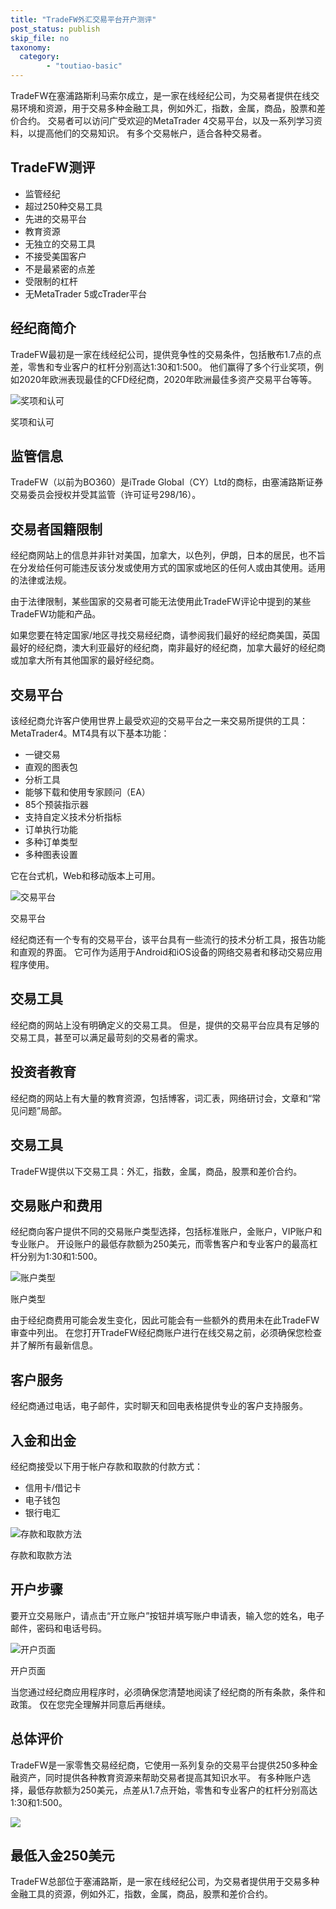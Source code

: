 ```yaml
---
title: "TradeFW外汇交易平台开户测评"
post_status: publish
skip_file: no
taxonomy:
  category:
        - "toutiao-basic"
---
```


TradeFW在塞浦路斯利马索尔成立，是一家在线经纪公司，为交易者提供在线交易环境和资源，用于交易多种金融工具，例如外汇，指数，金属，商品，股票和差价合约。 交易者可以访问广受欢迎的MetaTrader 4交易平台，以及一系列学习资料，以提高他们的交易知识。 有多个交易帐户，适合各种交易者。

## TradeFW测评

- 监管经纪
- 超过250种交易工具
- 先进的交易平台
- 教育资源
- 无独立的交易工具
- 不接受美国客户
- 不是最紧密的点差
- 受限制的杠杆
- 无MetaTrader 5或cTrader平台

## 经纪商简介

TradeFW最初是一家在线经纪公司，提供竞争性的交易条件，包括散布1.7点的点差，零售和专业客户的杠杆分别高达1:30和1:500。 他们赢得了多个行业奖项，例如2020年欧洲表现最佳的CFD经纪商，2020年欧洲最佳多资产交易平台等等。

![奖项和认可](https://cdn.fendou.la/funstoutiao/2020/11/TradeFW-Review-Awards-and-Recognitions.jpg "奖项和认可")

奖项和认可

## 监管信息

TradeFW（以前为BO360）是iTrade Global（CY）Ltd的商标，由塞浦路斯证券交易委员会授权并受其监管（许可证号298/16）。

## 交易者国籍限制

经纪商网站上的信息并非针对美国，加拿大，以色列，伊朗，日本的居民，也不旨在分发给任何可能违反该分发或使用方式的国家或地区的任何人或由其使用。适用的法律或法规。

由于法律限制，某些国家的交易者可能无法使用此TradeFW评论中提到的某些TradeFW功能和产品。

如果您要在特定国家/地区寻找交易经纪商，请参阅我们最好的经纪商美国，英国最好的经纪商，澳大利亚最好的经纪商，南非最好的经纪商，加拿大最好的经纪商或加拿大所有其他国家的最好经纪商。

## 交易平台

该经纪商允许客户使用世界上最受欢迎的交易平台之一来交易所提供的工具：MetaTrader4。MT4具有以下基本功能：

- 一键交易
- 直观的图表包
- 分析工具
- 能够下载和使用专家顾问（EA）
- 85个预装指示器
- 支持自定义技术分析指标
- 订单执行功能
- 多种订单类型
- 多种图表设置

它在台式机，Web和移动版本上可用。

![交易平台](https://cdn.fendou.la/funstoutiao/2020/11/TradeFW-Review-Trading-Platform.jpg "交易平台")

交易平台

经纪商还有一个专有的交易平台，该平台具有一些流行的技术分析工具，报告功能和直观的界面。 它可作为适用于Android和iOS设备的网络交易者和移动交易应用程序使用。

## 交易工具

经纪商的网站上没有明确定义的交易工具。 但是，提供的交易平台应具有足够的交易工具，甚至可以满足最苛刻的交易者的需求。

## 投资者教育

经纪商的网站上有大量的教育资源，包括博客，词汇表，网络研讨会，文章和“常见问题”局部。

## 交易工具

TradeFW提供以下交易工具：外汇，指数，金属，商品，股票和差价合约。

## 交易账户和费用

经纪商向客户提供不同的交易账户类型选择，包括标准账户，金账户，VIP账户和专业账户。 开设账户的最低存款额为250美元，而零售客户和专业客户的最高杠杆分别为1:30和1:500。

![账户类型](https://cdn.fendou.la/funstoutiao/2020/11/TradeFW-Review-Account-Types-1024x295.jpg "账户类型")

账户类型

由于经纪商费用可能会发生变化，因此可能会有一些额外的费用未在此TradeFW审查中列出。 在您打开TradeFW经纪商账户进行在线交易之前，必须确保您检查并了解所有最新信息。

## 客户服务

经纪商通过电话，电子邮件，实时聊天和回电表格提供专业的客户支持服务。

## 入金和出金

经纪商接受以下用于帐户存款和取款的付款方式：

- 信用卡/借记卡
- 电子钱包
- 银行电汇

![存款和取款方法](https://cdn.fendou.la/funstoutiao/2020/11/TradeFW-Review-Deposit-and-Withdrawal-Methods-.png "存款和取款方法")

存款和取款方法

## 开户步骤

要开立交易账户，请点击“开立账户”按钮并填写账户申请表，输入您的姓名，电子邮件，密码和电话号码。

![开户页面](https://cdn.fendou.la/funstoutiao/2020/11/TradeFW-Review-Account-Opening-Page.jpg "开户页面")

开户页面

当您通过经纪商应用程序时，必须确保您清楚地阅读了经纪商的所有条款，条件和政策。 仅在您完全理解并同意后再继续。

## 总体评价

TradeFW是一家零售交易经纪商，它使用一系列复杂的交易平台提供250多种金融资产，同时提供各种教育资源来帮助交易者提高其知识水平。 有多种账户选择，最低存款额为250美元，点差从1.7点开始，零售和专业客户的杠杆分别高达1:30和1:500。

![](https://cdn.fendou.la/funstoutiao/2020/11/TradeFW-Logo.png)

## 最低入金250美元

TradeFW总部位于塞浦路斯，是一家在线经纪公司，为交易者提供用于交易多种金融工具的资源，例如外汇，指数，金属，商品，股票和差价合约。
